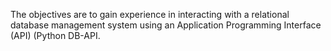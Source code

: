 The objectives are to gain experience in interacting with a relational database management system using an Application Programming Interface (API) (Python DB-API.
